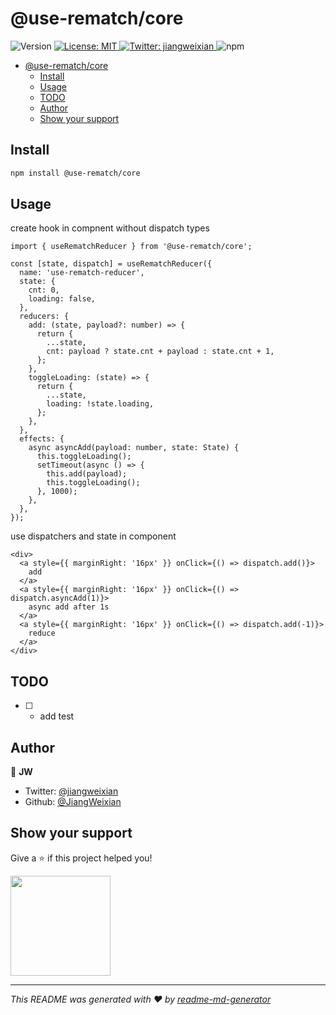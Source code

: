 # @use-rematch/core
<p>
  <img alt="Version" src="https://img.shields.io/npm/v/@use-rematch/core?label=@use-rematch/core&logo=npm&style=for-the-badge" />
  <a href="#" target="_blank">
    <img alt="License: MIT" src="https://img.shields.io/badge/License-MIT-yellow.svg?style=for-the-badge" />
  </a>
  <a href="https://twitter.com/jiangweixian" target="_blank">
    <img alt="Twitter: jiangweixian" src="https://img.shields.io/twitter/follow/jiangweixian.svg?style=for-the-badge" />
  </a>
  <img alt="npm" src="https://img.shields.io/npm/dm/@use-rematch/core?style=for-the-badge">
</p>

- [@use-rematch/core](#use-rematchcore)
  - [Install](#install)
  - [Usage](#usage)
  - [TODO](#todo)
  - [Author](#author)
  - [Show your support](#show-your-support)

## Install

```sh
npm install @use-rematch/core
```

## Usage

create hook in compnent without dispatch types

```tsx
import { useRematchReducer } from '@use-rematch/core';

const [state, dispatch] = useRematchReducer({
  name: 'use-rematch-reducer',
  state: {
    cnt: 0,
    loading: false,
  },
  reducers: {
    add: (state, payload?: number) => {
      return {
        ...state,
        cnt: payload ? state.cnt + payload : state.cnt + 1,
      };
    },
    toggleLoading: (state) => {
      return {
        ...state,
        loading: !state.loading,
      };
    },
  },
  effects: {
    async asyncAdd(payload: number, state: State) {
      this.toggleLoading();
      setTimeout(async () => {
        this.add(payload);
        this.toggleLoading();
      }, 1000);
    },
  },
});
```

use dispatchers and state in component

```tsx
<div>
  <a style={{ marginRight: '16px' }} onClick={() => dispatch.add()}>
    add
  </a>
  <a style={{ marginRight: '16px' }} onClick={() => dispatch.asyncAdd(1)}>
    async add after 1s
  </a>
  <a style={{ marginRight: '16px' }} onClick={() => dispatch.add(-1)}>
    reduce
  </a>
</div>
```

## TODO

- [ ] - add test

## Author

👤 **JW**

* Twitter: [@jiangweixian](https://twitter.com/jiangweixian)
* Github: [@JiangWeixian](https://github.com/JiangWeixian)

## Show your support

Give a ⭐️ if this project helped you!

<a href="https://www.patreon.com/jiangweixian">
  <img src="https://c5.patreon.com/external/logo/become_a_patron_button@2x.png" width="160">
</a>

***
_This README was generated with ❤️ by [readme-md-generator](https://github.com/kefranabg/readme-md-generator)_